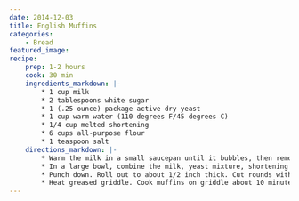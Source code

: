 ```yaml
---
date: 2014-12-03
title: English Muffins
categories:
    - Bread
featured_image: 
recipe:
    prep: 1-2 hours
    cook: 30 min
    ingredients_markdown: |-
        * 1 cup milk
        * 2 tablespoons white sugar
        * 1 (.25 ounce) package active dry yeast
        * 1 cup warm water (110 degrees F/45 degrees C)
        * 1/4 cup melted shortening
        * 6 cups all-purpose flour
        * 1 teaspoon salt
    directions_markdown: |-
        * Warm the milk in a small saucepan until it bubbles, then remove from heat. Mix in the sugar, stirring until dissolved. Let cool until lukewarm. In a small bowl, dissolve yeast in warm water. Let stand until creamy, about 10 minutes.
        * In a large bowl, combine the milk, yeast mixture, shortening and 3 cups flour. Beat until smooth. Add salt and rest of flour, or enough to make a soft dough. Knead. Place in greased bowl, cover, and let rise.
        * Punch down. Roll out to about 1/2 inch thick. Cut rounds with biscuit cutter, drinking glass, or empty tuna can. Sprinkle waxed paper with cornmeal and set the rounds on this to rise. Dust tops of muffins with cornmeal also. Cover and let rise 1/2 hour.
        * Heat greased griddle. Cook muffins on griddle about 10 minutes on each side on medium heat. Keep baked muffins in a warm oven until all have been cooked. Allow to cool and place in plastic bags for storage. To use, split and toast. Great with orange butter, or cream cheese and jam.
---
```

